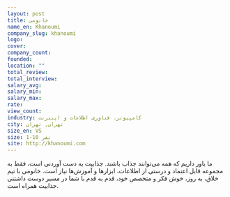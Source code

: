 ```yaml
---
layout: post
title: خانومی
name_en: Khanoumi
company_slug: khanoumi
logo: 
cover: 
company_count:
founded:
location: ""
total_review: 
total_interview: 
salary_avg: 
salary_min: 
salary_max: 
rate: 
view_count: 
industry: کامپیوتر، فناوری اطلاعات و اینترنت
city: تهران, تهران
size_en: VS
size: 1-10 نفر
site: http://khanoumi.com
---
```


ما باور داریم که همه می‌توانند جذاب باشند. جذابیت به دست آوردنی است، فقط به مجموعه قابل اعتماد و درستی از اطلاعات، ابزارها و آموزش‌ها نیاز است. خانومی با تیم خلاق، به روز، خوش فکر و متخصص خود، قدم به قدم با شما در مسیر دوست داشتنی جذابیت همراه است.
